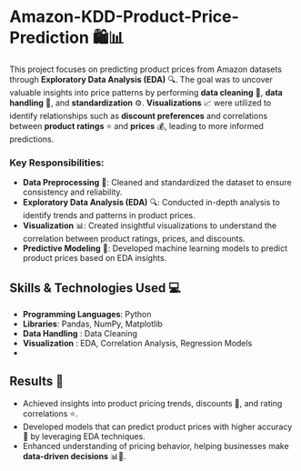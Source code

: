 # Amazon-KDD-Product-Price-Prediction 🛍️📊

This project focuses on predicting product prices from Amazon datasets through **Exploratory Data Analysis (EDA)** 🔍. The goal was to uncover valuable insights into price patterns by performing **data cleaning** 🧹, **data handling** 📂, and **standardization** ⚙️. **Visualizations** 📈 were utilized to identify relationships such as **discount preferences** and correlations between **product ratings** ⭐ and **prices** 💰, leading to more informed predictions.

### Key Responsibilities:
- **Data Preprocessing** 🧹: Cleaned and standardized the dataset to ensure consistency and reliability.
- **Exploratory Data Analysis (EDA)** 🔍: Conducted in-depth analysis to identify trends and patterns in product prices.
- **Visualization** 📊: Created insightful visualizations to understand the correlation between product ratings, prices, and discounts.
- **Predictive Modeling** 🤖: Developed machine learning models to predict product prices based on EDA insights.

## Skills & Technologies Used 💻
- **Programming Languages**: Python 
- **Libraries**: Pandas, NumPy, Matplotlib 
- **Data Handling** : Data Cleaning
- **Visualization** : EDA, Correlation Analysis, Regression Models
- 
## Results 🎯
- Achieved insights into product pricing trends, discounts 💸, and rating correlations ⭐.
- Developed models that can predict product prices with higher accuracy 🎯 by leveraging EDA techniques.
- Enhanced understanding of pricing behavior, helping businesses make **data-driven decisions** 📊💼.
